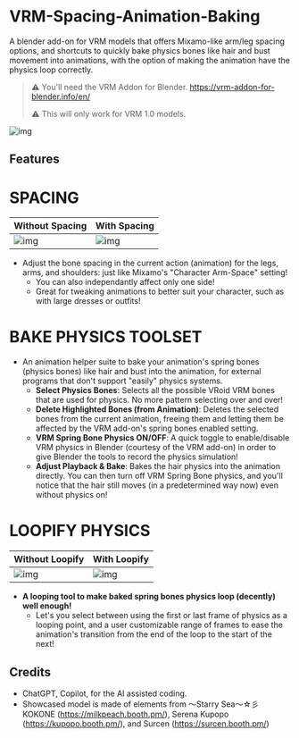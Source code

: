 # VRM-Spacing-Animation-Baking
A blender add-on for VRM models that offers Mixamo-like arm/leg spacing options, and shortcuts to quickly bake physics bones like hair and bust movement into animations, with the option of making the animation have the physics loop correctly.

>⚠️ You'll need the VRM Addon for Blender. https://vrm-addon-for-blender.info/en/
>
>⚠️ This will only work for VRM 1.0 models.

![img](https://i.imgur.com/Cx8IKyS.png)

## Features

# SPACING
| Without Spacing | With Spacing |
| --- | --- |
| ![img](https://i.imgur.com/CCpRayr.gif) | ![img](https://i.imgur.com/VULfK9g.gif) |

- Adjust the bone spacing in the current action (animation) for the legs, arms, and shoulders: just like Mixamo's "Character Arm-Space" setting!
  - You can also independantly affect only one side!
  - Great for tweaking animations to better suit your character, such as with large dresses or outfits!
 
# BAKE PHYSICS TOOLSET
- An animation helper suite to bake your animation's spring bones (physics bones) like hair and bust into the animation, for external programs that don't support "easily" physics systems.
  - **Select Physics Bones**: Selects all the possible VRoid VRM bones that are used for physics. No more pattern selecting over and over!
  - **Delete Highlighted Bones (from Animation)**: Deletes the selected bones from the current animation, freeing them and letting them be affected by the VRM add-on's spring bones enabled setting.
  - **VRM Spring Bone Physics ON/OFF**: A quick toggle to enable/disable VRM physics in Blender (courtesy of the VRM add-on) in order to give Blender the tools to record the physics simulation!
  - **Adjust Playback & Bake**: Bakes the hair physics into the animation directly. You can then turn off VRM Spring Bone physics, and you'll notice that the hair still moves (in a predetermined way now) even without physics on!

# LOOPIFY PHYSICS
| Without Loopify | With Loopify |
| --- | --- |
| ![img](https://i.imgur.com/ukhU2cT.gif) | ![img](https://i.imgur.com/Mo2YZKY.gif) |
- **A looping tool to make baked spring bones physics loop (decently) well enough!**
  - Let's you select between using the first or last frame of physics as a looping point, and a user customizable range of frames to ease the animation's transition from the end of the loop to the start of the next!

## Credits
- ChatGPT, Copilot, for the AI assisted coding.
- Showcased model is made of elements from ～Starry Sea～☆彡 KOKONE (https://milkpeach.booth.pm/), Serena Kupopo (https://kupopo.booth.pm/), and Surcen (https://surcen.booth.pm/)
